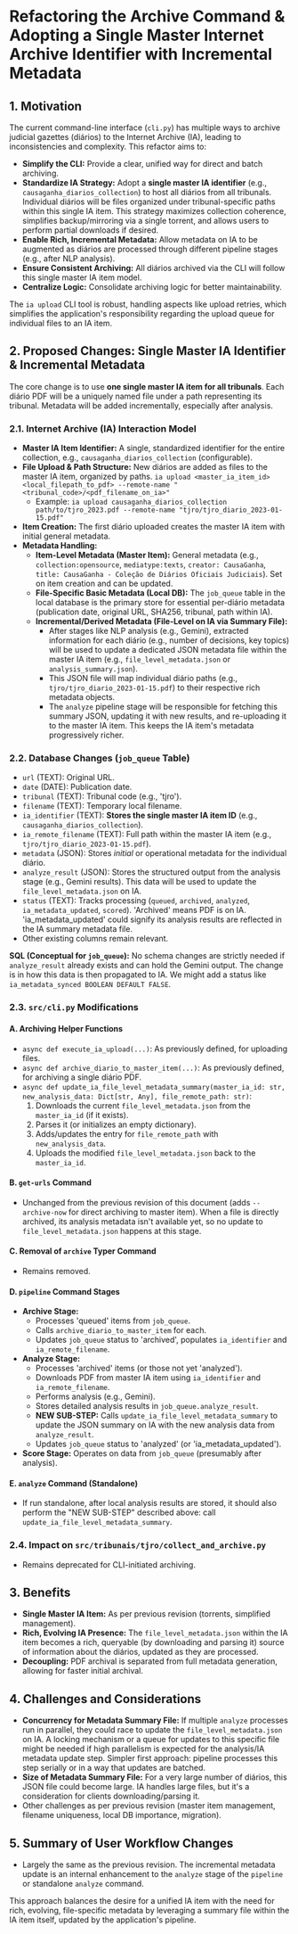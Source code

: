 # Refactoring the Archive Command & Adopting a Single Master Internet Archive Identifier with Incremental Metadata

## 1. Motivation

The current command-line interface (`cli.py`) has multiple ways to archive judicial gazettes (diários) to the Internet Archive (IA), leading to inconsistencies and complexity. This refactor aims to:

*   **Simplify the CLI:** Provide a clear, unified way for direct and batch archiving.
*   **Standardize IA Strategy:** Adopt a **single master IA identifier** (e.g., `causaganha_diarios_collection`) to host all diários from all tribunals. Individual diários will be files organized under tribunal-specific paths within this single IA item. This strategy maximizes collection coherence, simplifies backup/mirroring via a single torrent, and allows users to perform partial downloads if desired.
*   **Enable Rich, Incremental Metadata:** Allow metadata on IA to be augmented as diários are processed through different pipeline stages (e.g., after NLP analysis).
*   **Ensure Consistent Archiving:** All diários archived via the CLI will follow this single master IA item model.
*   **Centralize Logic:** Consolidate archiving logic for better maintainability.

The `ia upload` CLI tool is robust, handling aspects like upload retries, which simplifies the application's responsibility regarding the upload queue for individual files to an IA item.

## 2. Proposed Changes: Single Master IA Identifier & Incremental Metadata

The core change is to use **one single master IA item for all tribunals**. Each diário PDF will be a uniquely named file under a path representing its tribunal. Metadata will be added incrementally, especially after analysis.

### 2.1. Internet Archive (IA) Interaction Model

*   **Master IA Item Identifier:** A single, standardized identifier for the entire collection, e.g., `causaganha_diarios_collection` (configurable).
*   **File Upload & Path Structure:** New diários are added as files to the master IA item, organized by paths.
    `ia upload <master_ia_item_id> <local_filepath_to_pdf> --remote-name "<tribunal_code>/<pdf_filename_on_ia>"`
    *   Example: `ia upload causaganha_diarios_collection path/to/tjro_2023.pdf --remote-name "tjro/tjro_diario_2023-01-15.pdf"`
*   **Item Creation:** The first diário uploaded creates the master IA item with initial general metadata.
*   **Metadata Handling:**
    *   **Item-Level Metadata (Master Item):** General metadata (e.g., `collection:opensource`, `mediatype:texts`, `creator: CausaGanha`, `title: CausaGanha - Coleção de Diários Oficiais Judiciais`). Set on item creation and can be updated.
    *   **File-Specific Basic Metadata (Local DB):** The `job_queue` table in the local database is the primary store for essential per-diário metadata (publication date, original URL, SHA256, tribunal, path within IA).
    *   **Incremental/Derived Metadata (File-Level on IA via Summary File):**
        *   After stages like NLP analysis (e.g., Gemini), extracted information for each diário (e.g., number of decisions, key topics) will be used to update a dedicated JSON metadata file within the master IA item (e.g., `file_level_metadata.json` or `analysis_summary.json`).
        *   This JSON file will map individual diário paths (e.g., `tjro/tjro_diario_2023-01-15.pdf`) to their respective rich metadata objects.
        *   The `analyze` pipeline stage will be responsible for fetching this summary JSON, updating it with new results, and re-uploading it to the master IA item. This keeps the IA item's metadata progressively richer.

### 2.2. Database Changes (`job_queue` Table)

*   `url` (TEXT): Original URL.
*   `date` (DATE): Publication date.
*   `tribunal` (TEXT): Tribunal code (e.g., 'tjro').
*   `filename` (TEXT): Temporary local filename.
*   `ia_identifier` (TEXT): **Stores the single master IA item ID** (e.g., `causaganha_diarios_collection`).
*   `ia_remote_filename` (TEXT): Full path within the master IA item (e.g., `tjro/tjro_diario_2023-01-15.pdf`).
*   `metadata` (JSON): Stores *initial* or operational metadata for the individual diário.
*   `analyze_result` (JSON): Stores the structured output from the analysis stage (e.g., Gemini results). This data will be used to update the `file_level_metadata.json` on IA.
*   `status` (TEXT): Tracks processing (`queued`, `archived`, `analyzed`, `ia_metadata_updated`, `scored`). 'Archived' means PDF is on IA. 'ia_metadata_updated' could signify its analysis results are reflected in the IA summary metadata file.
*   Other existing columns remain relevant.

**SQL (Conceptual for `job_queue`):**
No schema changes are strictly needed if `analyze_result` already exists and can hold the Gemini output. The change is in how this data is then propagated to IA. We might add a status like `ia_metadata_synced BOOLEAN DEFAULT FALSE`.

### 2.3. `src/cli.py` Modifications

#### A. Archiving Helper Functions

*   `async def execute_ia_upload(...)`: As previously defined, for uploading files.
*   `async def archive_diario_to_master_item(...)`: As previously defined, for archiving a single diário PDF.
*   `async def update_ia_file_level_metadata_summary(master_ia_id: str, new_analysis_data: Dict[str, Any], file_remote_path: str)`:
    1.  Downloads the current `file_level_metadata.json` from the `master_ia_id` (if it exists).
    2.  Parses it (or initializes an empty dictionary).
    3.  Adds/updates the entry for `file_remote_path` with `new_analysis_data`.
    4.  Uploads the modified `file_level_metadata.json` back to the `master_ia_id`.

#### B. `get-urls` Command

*   Unchanged from the previous revision of this document (adds `--archive-now` for direct archiving to master item). When a file is directly archived, its analysis metadata isn't available yet, so no update to `file_level_metadata.json` happens at this stage.

#### C. Removal of `archive` Typer Command

*   Remains removed.

#### D. `pipeline` Command Stages

*   **Archive Stage:**
    *   Processes 'queued' items from `job_queue`.
    *   Calls `archive_diario_to_master_item` for each.
    *   Updates `job_queue` status to 'archived', populates `ia_identifier` and `ia_remote_filename`.
*   **Analyze Stage:**
    *   Processes 'archived' items (or those not yet 'analyzed').
    *   Downloads PDF from master IA item using `ia_identifier` and `ia_remote_filename`.
    *   Performs analysis (e.g., Gemini).
    *   Stores detailed analysis results in `job_queue.analyze_result`.
    *   **NEW SUB-STEP:** Calls `update_ia_file_level_metadata_summary` to update the JSON summary on IA with the new analysis data from `analyze_result`.
    *   Updates `job_queue` status to 'analyzed' (or 'ia_metadata_updated').
*   **Score Stage:** Operates on data from `job_queue` (presumably after analysis).

#### E. `analyze` Command (Standalone)

*   If run standalone, after local analysis results are stored, it should also perform the "NEW SUB-STEP" described above: call `update_ia_file_level_metadata_summary`.

### 2.4. Impact on `src/tribunais/tjro/collect_and_archive.py`

*   Remains deprecated for CLI-initiated archiving.

## 3. Benefits

*   **Single Master IA Item:** As per previous revision (torrents, simplified management).
*   **Rich, Evolving IA Presence:** The `file_level_metadata.json` within the IA item becomes a rich, queryable (by downloading and parsing it) source of information about the diários, updated as they are processed.
*   **Decoupling:** PDF archival is separated from full metadata generation, allowing for faster initial archival.

## 4. Challenges and Considerations

*   **Concurrency for Metadata Summary File:** If multiple `analyze` processes run in parallel, they could race to update the `file_level_metadata.json` on IA. A locking mechanism or a queue for updates to this specific file might be needed if high parallelism is expected for the analysis/IA metadata update step. Simpler first approach: pipeline processes this step serially or in a way that updates are batched.
*   **Size of Metadata Summary File:** For a very large number of diários, this JSON file could become large. IA handles large files, but it's a consideration for clients downloading/parsing it.
*   Other challenges as per previous revision (master item management, filename uniqueness, local DB importance, migration).

## 5. Summary of User Workflow Changes

*   Largely the same as the previous revision. The incremental metadata update is an internal enhancement to the `analyze` stage of the `pipeline` or standalone `analyze` command.

This approach balances the desire for a unified IA item with the need for rich, evolving, file-specific metadata by leveraging a summary file within the IA item itself, updated by the application's pipeline.
